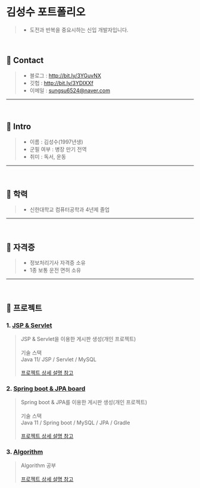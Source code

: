 # 김성수 포트폴리오
> - 도전과 반복을 중요시하는 신입 개발자입니다.

</br>

##  📌 Contact
> - 블로그 : http://bit.ly/3YGuvNX
> - 깃헙 : http://bit.ly/3YDIXXf
> - 이메일 : sungsu6524@naver.com

* * *

</br>

## 📌  Intro

> - 이름 : 김성수(1997년생)
> - 군필 여부 : 병장 만기 전역
> - 취미 : 독서, 운동

* * *

</br>

##  📌 학력
> - 신한대학교 컴퓨터공학과 4년제 졸업

* * *

</br>

##  📌 자격증
> - 정보처리기사 자격증 소유
> - 1종 보통 운전 면허 소유

* * *

</br>

## 📌 프로젝트
### 1. [JSP & Servlet](http://bit.ly/3Gd1DWn)
> JSP & Servlet을 이용한 게시판 생성(개인 프로젝트)</br>
> </br> 기술 스택
> </br> Java 11/ JSP / Servlet / MySQL </br></br>
> [프로젝트 상세 설명 참고](http://bit.ly/3Gd1DWn)

### 2. [Spring boot & JPA board](http://bit.ly/3WAHLlt)
> Spring boot & JPA를 이용한 게시판 생성(개인 프로젝트)</br>
> </br> 기술 스택
> </br> Java 11 / Spring boot / MySQL / JPA / Gradle </br></br>
> [프로젝트 상세 설명 참고](http://bit.ly/3WAHLlt)

### 3. [Algorithm](http://bit.ly/3HRZEYV)
> Algorithm 공부 </br></br>
> [프로젝트 상세 설명 참고](http://bit.ly/3HRZEYV)


